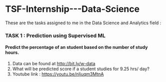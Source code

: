 # TSF-Internship---Data-Science
These are the tasks assigned to me in the Data Science and Analytics field : 

### TASK 1 : Prediction using Supervised ML
#### Predict the percentage of an student based on the number of study hours.
1.   Data can be found at http://bit.ly/w-data
2.   What will be predicted score if a student studies for 9.25 hrs/ day?
3.   Youtube link : https://youtu.be/nIjuqm3MtnA
